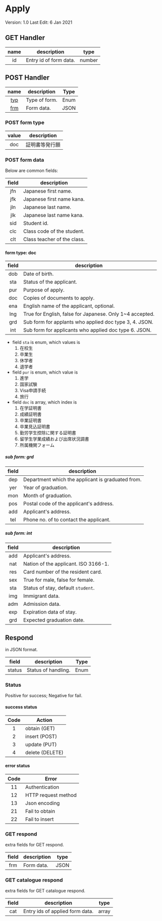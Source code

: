 # Apply

Version: 1.0
Last Edit: 6 Jan 2021

## GET Handler

| name  | description            |  type  |
| :---: | ---------------------- | :----: |
|  id   | Entry id of form data. | number |

## POST Handler

|          name          | description   | Type  |
| :--------------------: | ------------- | :---: |
| [typ](#post-form-type) | Type of form. | Enum  |
| [frm](#post-form-data) | Form data.    | JSON  |

### POST form type

| value | description    |
| :---: | -------------- |
|  doc  | 証明書等発行願 |

### POST form data

Below are common fields:

| field | description                 |
| :---: | --------------------------- |
|  jfn  | Japanese first name.        |
|  jfk  | Japanese first name kana.   |
|  jln  | Japanese last name.         |
|  jlk  | Japanese last name kana.    |
|  sid  | Student id.                 |
|  clc  | Class code of the student.  |
|  clt  | Class teacher of the class. |

#### form type: doc

| field | description                                              |
| :---: | -------------------------------------------------------- |
|  dob  | Date of birth.                                           |
|  sta  | Status of the applicant.                                 |
|  pur  | Purpose of apply.                                        |
|  doc  | Copies of documents to apply.                            |
|  ena  | English name of the applicant, optional.                 |
|  lng  | True for English, false for Japanese. Only 1~4 accepted. |
|  grd  | Sub form for applants who applied doc type 3, 4. JSON.   |
|  int  | Sub form for applicants who applied doc type 6. JSON.    |

- field `sta` is enum, which values is
    1. 在校生
    2. 卒業生
    3. 休学者
    4. 退学者
- field `pur` is enum, which value is
    1. 進学
    2. 国家試験
    3. Visa申請手続
    4. 旅行
- field `doc` is array, which index is
    1. 在学証明書
    2. 成績証明書
    3. 卒業証明書
    4. 卒業見込証明書
    5. 勤労学生控除に関する証明書
    6. 留学生学業成績および出席状況調書
    7. 所属機関フォーム

##### sub form: grd

| field | description                                       |
| :---: | ------------------------------------------------- |
|  dep  | Department which the applicant is graduated from. |
|  yer  | Year of graduation.                               |
|  mon  | Month of graduation.                              |
|  pos  | Postal code of the applicant's address.           |
|  add  | Applicant's address.                              |
|  tel  | Phone no. of to contact the applicant.            |

##### sub form: int

| field | description                          |
| :---: | ------------------------------------ |
|  add  | Applicant's address.                 |
|  nat  | Nation of the applicant. ISO 3166-1. |
|  res  | Card number of the resident card.    |
|  sex  | True for male, false for female.     |
|  sta  | Status of stay, default `student`.   |
|  img  | Immigrant data.                      |
|  adm  | Admission data.                      |
|  exp  | Expiration data of stay.             |
|  grd  | Expected graduation date.            |

## Respond

in JSON format.

| field  | description         |  Type  |
| :----: | ------------------- | :----: |
| status | Status of handling. |  Enum  |

### Status

Positive for success; Negative for fail.

#### success status

| Code  | Action          |
| :---: | --------------- |
|   1   | obtain (GET)    |
|   2   | insert (POST)   |
|   3   | update (PUT)    |
|   4   | delete (DELETE) |

#### error status

| Code  | Error               |
| :---: | ------------------- |
|  11   | Authentication      |
|  12   | HTTP request method |
|  13   | Json encoding       |
|  21   | Fail to obtain      |
|  22   | Fail to insert      |

### GET respond

extra fields for GET respond.

| field | description | type  |
| :---: | ----------- | :---: |
|  frm  | Form data.  | JSON  |

### GET catalogue respond

extra fields for GET catalogue respond.

| field | description                     | type  |
| :---: | ------------------------------- | :---: |
|  cat  | Entry ids of applied form data. | array |
